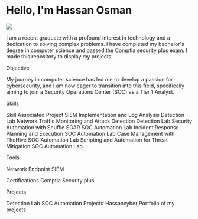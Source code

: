 # Hello, I'm Hassan Osman
<a href="https://www.linkedin.com/in/hassan1020/"><img src="https://img.shields.io/badge/https%3A%2F%2Fwww.linkedin.com%2Fin%2Fhassan1020%2F?style=social&logo=Blue&logoColor=White" /></a>

I am a recent graduate with a profound interest in technology and a dedication to solving complex problems. I have completed my bachelor's degree in computer science and passed the Comptia security plus exam. I made this repository to display my projects.

Objective

My journey in computer science has led me to develop a passion for cybersecurity, and I am now eager to transition into this field, specifically aiming to join a Security Operations Center (SOC) as a Tier 1 Analyst.

Skills

Skill	Associated Project
SIEM Implementation and Log Analysis	Detection Lab
Network Traffic Monitoring and Attack Detection	Detection Lab
Security Automation with Shuffle SOAR	SOC Automation Lab
Incident Response Planning and Execution	SOC Automation Lab
Case Management with TheHive	SOC Automation Lab
Scripting and Automation for Threat Mitigation	SOC Automation Lab

Tools

Network
Endpoint
SIEM
  
Certifications
Comptia Security plus 
    
Projects

Detection Lab
SOC Automation Project# Hassancyber
Portfolio of my projects 

